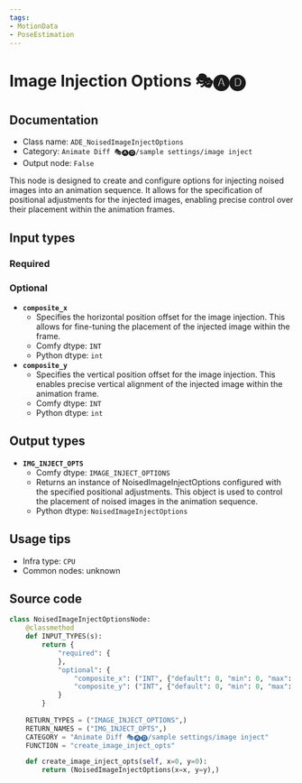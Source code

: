 ```yaml
---
tags:
- MotionData
- PoseEstimation
---
```


# Image Injection Options 🎭🅐🅓
## Documentation
- Class name: `ADE_NoisedImageInjectOptions`
- Category: `Animate Diff 🎭🅐🅓/sample settings/image inject`
- Output node: `False`

This node is designed to create and configure options for injecting noised images into an animation sequence. It allows for the specification of positional adjustments for the injected images, enabling precise control over their placement within the animation frames.
## Input types
### Required
### Optional
- **`composite_x`**
    - Specifies the horizontal position offset for the image injection. This allows for fine-tuning the placement of the injected image within the frame.
    - Comfy dtype: `INT`
    - Python dtype: `int`
- **`composite_y`**
    - Specifies the vertical position offset for the image injection. This enables precise vertical alignment of the injected image within the animation frame.
    - Comfy dtype: `INT`
    - Python dtype: `int`
## Output types
- **`IMG_INJECT_OPTS`**
    - Comfy dtype: `IMAGE_INJECT_OPTIONS`
    - Returns an instance of NoisedImageInjectOptions configured with the specified positional adjustments. This object is used to control the placement of noised images in the animation sequence.
    - Python dtype: `NoisedImageInjectOptions`
## Usage tips
- Infra type: `CPU`
- Common nodes: unknown


## Source code
```python
class NoisedImageInjectOptionsNode:
    @classmethod
    def INPUT_TYPES(s):
        return {
            "required": {
            },
            "optional": {
                "composite_x": ("INT", {"default": 0, "min": 0, "max": MAX_RESOLUTION, "step": 1}),
                "composite_y": ("INT", {"default": 0, "min": 0, "max": MAX_RESOLUTION, "step": 1}),
            }
        }
    
    RETURN_TYPES = ("IMAGE_INJECT_OPTIONS",)
    RETURN_NAMES = ("IMG_INJECT_OPTS",)
    CATEGORY = "Animate Diff 🎭🅐🅓/sample settings/image inject"
    FUNCTION = "create_image_inject_opts"

    def create_image_inject_opts(self, x=0, y=0):
        return (NoisedImageInjectOptions(x=x, y=y),)

```
